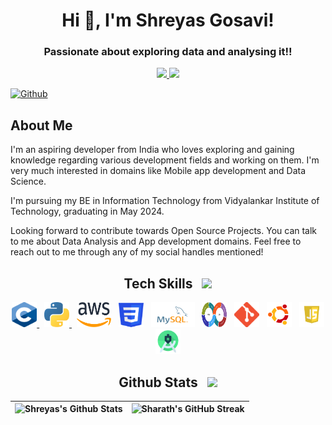 


<h1 align="center">Hi 👋, I'm Shreyas Gosavi!</h1>
<h3 align="center">Passionate about exploring data and analysing it!!</h3>

<p align='center'>
  <a href='mailto:sgosavi4u@gmail.com' target="_blank">
      <img src='https://img.shields.io/badge/-sgosavi4u@gmail.com-c14438?style=flat&logo=Gmail&logoColor=white&link=mailto:sgosavi4u@gmail.com'>
  </a>
  
 
  <a href='https://www.linkedin.com/in/shreyas-gosavi-31b161215/' target="_blank">
      <img src='https://img.shields.io/badge/-Shreyas_Gosavi-0072b1?style=flat&logo=Linkedin&logoColor=white&link=https://www.linkedin.com/in/shreyas-gosavi-31b161215/'>
  </a>

 

[![Github](https://img.shields.io/github/followers/ShreyasG482?label=Follow&style=social)](https://github.com/ShreyasG482)

<h2>
    About Me
</h2>

I'm an aspiring developer from India who loves exploring and gaining knowledge regarding various development fields and working on them. I'm very much interested in domains like Mobile app development and Data Science.

I'm pursuing my BE in Information Technology from Vidyalankar Institute of Technology, graduating in May 2024.

Looking forward to contribute towards Open Source Projects. You can talk to me about Data Analysis and App development domains. Feel free to reach out to me through any of my social handles mentioned!





<h2 align = 'center'>
   Tech Skills &nbsp; <img src = "https://media2.giphy.com/media/QssGEmpkyEOhBCb7e1/giphy.gif?cid=ecf05e47a0n3gi1bfqntqmob8g9aid1oyj2wr3ds3mg700bl&rid=giphy.gif" width = 32px>
</h2>

<p align = 'center'>
<a href= "https://github.com/Sharath1036?tab=repositories&q=&type=&language=c&sort="> <img src="https://raw.githubusercontent.com/Sharath1036/readme-icon-gen/main/cprogramming.png" alt="react" width="40" height="40"/> </a>
&nbsp;
<a href = "https://github.com/Sharath1036?tab=repositories&q=&type=&language=python&sort="> <img src = "https://raw.githubusercontent.com/Sharath1036/readme-icon-gen/main/python.png" alt="react" width="40" height="40"/> </a>
&nbsp;
<a> <img src="https://raw.githubusercontent.com/Sharath1036/readme-icon-gen/main/aws.png" alt="react" width="55" height="40"/> </a>
&nbsp;
<a> <img src="https://raw.githubusercontent.com/Sharath1036/readme-icon-gen/main/css.png" alt="react" width="40" height="40"/> </a>
&nbsp;
<a> <img src="https://raw.githubusercontent.com/Sharath1036/readme-icon-gen/main/mysql.png" alt="react" width="70" height="40"/> </a>
&nbsp;
<a> <img src ="https://raw.githubusercontent.com/Sharath1036/readme-icon-gen/main/devops.png" alt="react" width="40" height="40"/> </a>
&nbsp;
<a> <img src ="https://raw.githubusercontent.com/Sharath1036/readme-icon-gen/main/git.png" alt="react" width="40" height="40"/> </a>
&nbsp;
<a> <img src ="https://raw.githubusercontent.com/Sharath1036/readme-icon-gen/main/ubuntu.png" alt="react" width="40" height="40"/> </a>
&nbsp;
<a> <img src ="https://raw.githubusercontent.com/Sharath1036/readme-icon-gen/main/javascript.png" alt="react" width="40" height="40"/> </a>
&nbsp;
<a> <img src ="https://raw.githubusercontent.com/Sharath1036/readme-icon-gen/main/android-studio.png" alt="react" width="40" height="40"/> </a>
&nbsp;
</p>

<h2 align = 'center'>
    Github Stats &nbsp; <img src = "https://raw.githubusercontent.com/ShreyasG482/readme-icon-generator/main/github-cat.gif" width = 32px>
</h2>

| ![Shreyas's Github Stats](https://github-readme-stats.vercel.app/api?username=ShreyasG482&show_icons=true&theme=radical) | ![Sharath's GitHub Streak](https://github-readme-streak-stats.herokuapp.com/?user=ShreyasG482&theme=radical) |
|---|---|
